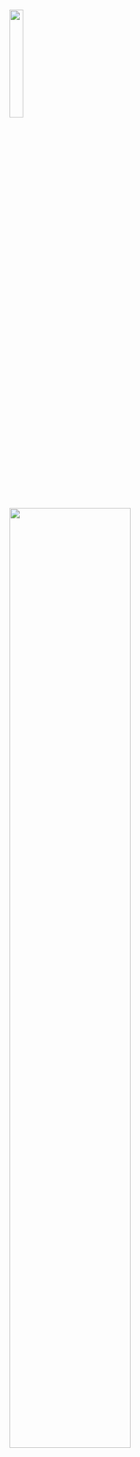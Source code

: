 ### <img src="https://github.com/luigilodi/luigilodi/assets/28441957/e7b4729f-1a75-4bf7-8220-8a9b3681071b" width="22%" >

<div>

  <img src="https://github.com/luigilodi/luigilodi/assets/28441957/87244b4a-a2eb-4eea-a2d2-4d526257a7f1" width="65%" >
</div>
